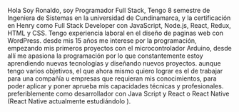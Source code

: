Hola Soy Ronaldo, soy Programador Full Stack, Tengo 8 semestre de Ingeniera de Sistemas en la universidad de Cundinamarca, y la certificación en Henry como Full Stack Developer con JavaScript, Node.js, React, Redux, HTML y CSS. Tengo experiencia laboral en el diseño de paginas web con WordPress. desde mis 15 años me interese por la programación, empezando mis primeros proyectos con el microcontrolador Arduino, desde allí me apasiona la programación por lo que constantemente estoy aprendiendo nuevas tecnologías y diseñando nuevos proyectos. aunque tengo varios objetivos, el que ahora mismo quiero lograr es el de trabajar para una compañía u empresas que requieran mis conocimientos, para poder aplicar y poner aprueba mis capacidades técnicas y profesionales. preferiblemente como desarrollador con Java Script y React o React Native (React Native actualmente estudiándolo ).
